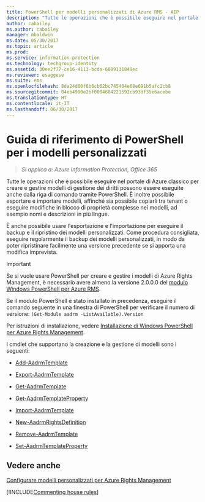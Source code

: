 ```yaml
---
title: PowerShell per modelli personalizzati di Azure RMS - AIP
description: "Tutte le operazioni che è possibile eseguire nel portale di Azure classico per creare e gestire modelli di gestione dei diritti possono essere eseguite anche dalla riga di comando tramite PowerShell. È inoltre possibile esportare e importare modelli, affinché sia possibile copiarli tra tenant o eseguire modifiche in blocco di proprietà complesse nei modelli, ad esempio nomi e descrizioni in più lingue."
author: cabailey
ms.author: cabailey
manager: mbaldwin
ms.date: 05/30/2017
ms.topic: article
ms.prod: 
ms.service: information-protection
ms.technology: techgroup-identity
ms.assetid: 30ee2f77-ce16-4113-bcda-6089131849ec
ms.reviewer: esaggese
ms.suite: ems
ms.openlocfilehash: 8da24d00f6b6cb62bc745404e68e691b5afc2cb8
ms.sourcegitcommit: 04eb4990e2bf0004684221592cb93df35e6acebe
ms.translationtype: HT
ms.contentlocale: it-IT
ms.lasthandoff: 06/30/2017
---
```

<a id="powershell-reference-for-custom-templates" class="xliff"></a>

# Guida di riferimento di PowerShell per i modelli personalizzati

>*Si applica a: Azure Information Protection, Office 365*

Tutte le operazioni che è possibile eseguire nel portale di Azure classico per creare e gestire modelli di gestione dei diritti possono essere eseguite anche dalla riga di comando tramite PowerShell. È inoltre possibile esportare e importare modelli, affinché sia possibile copiarli tra tenant o eseguire modifiche in blocco di proprietà complesse nei modelli, ad esempio nomi e descrizioni in più lingue.

È anche possibile usare l'esportazione e l'importazione per eseguire il backup e il ripristino dei modelli personalizzati. Come procedura consigliata, eseguire regolarmente il backup dei modelli personalizzati, in modo da poter ripristinare facilmente una versione precedente se si apporta una modifica imprevista.

> [!IMPORTANT]
> Se si vuole usare PowerShell per creare e gestire i modelli di Azure Rights Management, è necessario avere almeno la versione 2.0.0.0 del [modulo Windows PowerShell per Azure RMS](https://go.microsoft.com/fwlink/?LinkId=257721).
> 
> Se il modulo PowerShell è stato installato in precedenza, eseguire il comando seguente in una finestra di PowerShell per verificare il numero di versione: `(Get-Module aadrm -ListAvailable).Version`

Per istruzioni di installazione, vedere [Installazione di Windows PowerShell per Azure Rights Management](install-powershell.md).

I cmdlet che supportano la creazione e la gestione di modelli sono i seguenti:

- [Add-AadrmTemplate](/powershell/module/aadrm/add-aadrmtemplate)

- [Export-AadrmTemplate](/powershell/module/aadrm/export-aadrmtemplate)

- [Get-AadrmTemplate](/powershell/module/aadrm/get-aadrmtemplate)

- [Get-AadrmTemplateProperty](/powershell/module/aadrm/get-aadrmtemplateproperty)

- [Import-AadrmTemplate](/powershell/module/aadrm/import-aadrmtemplate)

- [New-AadrmRightsDefinition](/powershell/module/aadrm/new-aadrmrightsdefinition)

- [Remove-AadrmTemplate](/powershell/module/aadrm/remove-aadrmtemplate)

- [Set-AadrmTemplateProperty](/powershell/module/aadrm/set-aadrmtemplateproperty)



<a id="see-also" class="xliff"></a>

## Vedere anche
[Configurare modelli personalizzati per Azure Rights Management](configure-custom-templates.md)

[!INCLUDE[Commenting house rules](../includes/houserules.md)]